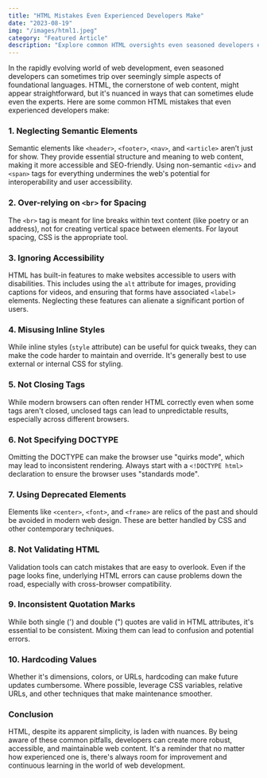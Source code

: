 ```yaml
---
title: "HTML Mistakes Even Experienced Developers Make"
date: "2023-08-19"
img: "/images/html1.jpeg"
category: "Featured Article"
description: "Explore common HTML oversights even seasoned developers encounter, from semantic misuse to React-specific pitfalls. Enhance your web development skills by avoiding these frequent errors."
---
```


In the rapidly evolving world of web development, even seasoned developers can sometimes trip over seemingly simple aspects of foundational languages. HTML, the cornerstone of web content, might appear straightforward, but it's nuanced in ways that can sometimes elude even the experts. Here are some common HTML mistakes that even experienced developers make:

### 1. Neglecting Semantic Elements

Semantic elements like `<header>`, `<footer>`, `<nav>`, and `<article>` aren’t just for show. They provide essential structure and meaning to web content, making it more accessible and SEO-friendly. Using non-semantic `<div>` and `<span>` tags for everything undermines the web's potential for interoperability and user accessibility.

### 2. Over-relying on `<br>` for Spacing

The `<br>` tag is meant for line breaks within text content (like poetry or an address), not for creating vertical space between elements. For layout spacing, CSS is the appropriate tool.

### 3. Ignoring Accessibility

HTML has built-in features to make websites accessible to users with disabilities. This includes using the `alt` attribute for images, providing captions for videos, and ensuring that forms have associated `<label>` elements. Neglecting these features can alienate a significant portion of users.

### 4. Misusing Inline Styles

While inline styles (`style` attribute) can be useful for quick tweaks, they can make the code harder to maintain and override. It's generally best to use external or internal CSS for styling.

### 5. Not Closing Tags

While modern browsers can often render HTML correctly even when some tags aren't closed, unclosed tags can lead to unpredictable results, especially across different browsers.

### 6. Not Specifying DOCTYPE

Omitting the DOCTYPE can make the browser use "quirks mode", which may lead to inconsistent rendering. Always start with a `<!DOCTYPE html>` declaration to ensure the browser uses "standards mode".

### 7. Using Deprecated Elements

Elements like `<center>`, `<font>`, and `<frame>` are relics of the past and should be avoided in modern web design. These are better handled by CSS and other contemporary techniques.

### 8. Not Validating HTML

Validation tools can catch mistakes that are easy to overlook. Even if the page looks fine, underlying HTML errors can cause problems down the road, especially with cross-browser compatibility.

### 9. Inconsistent Quotation Marks

While both single (') and double (") quotes are valid in HTML attributes, it's essential to be consistent. Mixing them can lead to confusion and potential errors.

### 10. Hardcoding Values

Whether it's dimensions, colors, or URLs, hardcoding can make future updates cumbersome. Where possible, leverage CSS variables, relative URLs, and other techniques that make maintenance smoother.

### Conclusion

HTML, despite its apparent simplicity, is laden with nuances. By being aware of these common pitfalls, developers can create more robust, accessible, and maintainable web content. It's a reminder that no matter how experienced one is, there's always room for improvement and continuous learning in the world of web development.
